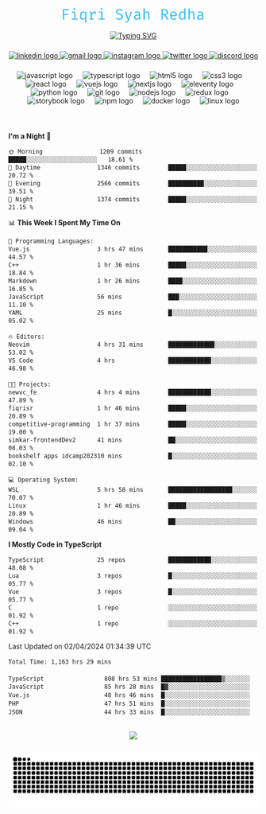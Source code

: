 <p align="center">
  <img src="./assets/name.svg" height="30" alt="Fiqri Syah Redha" />
</p>

<p align="center">
  <a href="https://git.io/typing-svg"><img src="https://readme-typing-svg.demolab.com?font=Fira+Code&pause=1000&center=true&vCenter=true&random=false&width=435&lines=Mid-Level+Frontend+Engineer;2%2B+years+experience;Always+learning+new+things" alt="Typing SVG" /></a>
</p>

###

<div align="center">
  <a href="https://www.linkedin.com/in/fiqrisyahredha" target="_blank">
    <img src="https://img.shields.io/static/v1?message=LinkedIn&logo=linkedin&label=&color=0077B5&logoColor=white&labelColor=&style=for-the-badge" height="25" alt="linkedin logo"  />
  </a>
  <a href="mailto:fiqrisyahredha@gmail.com" target="_blank">
    <img src="https://img.shields.io/static/v1?message=Gmail&logo=gmail&label=&color=D14836&logoColor=white&labelColor=&style=for-the-badge" height="25" alt="gmail logo"  />
  </a>
  <a href="https://instagram.com/fiqrisyahredha" target="_blank">
    <img src="https://img.shields.io/static/v1?message=Instagram&logo=instagram&label=&color=E4405F&logoColor=white&labelColor=&style=for-the-badge" height="25" alt="instagram logo"  />
  </a>
  <a href="https://twitter.com/fiqrisyahredha" target="_blank">
    <img src="https://img.shields.io/static/v1?message=Twitter&logo=twitter&label=&color=1DA1F2&logoColor=white&labelColor=&style=for-the-badge" height="25" alt="twitter logo"  />
  </a>
  <a href="discordapp.com/users/484183499050582027" target="_blank">
    <img src="https://img.shields.io/static/v1?message=Discord&logo=discord&label=&color=7289DA&logoColor=white&labelColor=&style=for-the-badge" height="25" alt="discord logo"  />
  </a>
</div>

###

<div align="center">
  <img src="https://cdn.jsdelivr.net/gh/devicons/devicon/icons/javascript/javascript-original.svg" height="32" alt="javascript logo"  />
  <img width="12" />
  <img src="https://cdn.jsdelivr.net/gh/devicons/devicon/icons/typescript/typescript-original.svg" height="32" alt="typescript logo"  />
  <img width="12" />
  <img src="https://cdn.jsdelivr.net/gh/devicons/devicon/icons/html5/html5-original.svg" height="32" alt="html5 logo"  />
  <img width="12" />
  <img src="https://cdn.jsdelivr.net/gh/devicons/devicon/icons/css3/css3-original.svg" height="32" alt="css3 logo"  />
  <img width="12" />
  <img src="https://cdn.jsdelivr.net/gh/devicons/devicon/icons/react/react-original.svg" height="32" alt="react logo"  />
  <img width="12" />
  <img src="https://cdn.jsdelivr.net/gh/devicons/devicon/icons/vuejs/vuejs-original.svg" height="32" alt="vuejs logo"  />
  <img width="12" />
  <img src="https://cdn.jsdelivr.net/gh/devicons/devicon/icons/nextjs/nextjs-original.svg" height="32" alt="nextjs logo"  />
  <img width="12" />
  <img src="https://cdn.jsdelivr.net/gh/devicons/devicon/icons/eleventy/eleventy-original.svg" height="32" alt="eleventy logo"  />
  <img width="12" />
  <img src="https://cdn.jsdelivr.net/gh/devicons/devicon/icons/python/python-original.svg" height="32" alt="python logo"  />
  <img width="12" />
  <img src="https://cdn.jsdelivr.net/gh/devicons/devicon/icons/git/git-original.svg" height="32" alt="git logo"  />
  <img width="12" />
  <img src="https://cdn.jsdelivr.net/gh/devicons/devicon/icons/nodejs/nodejs-original.svg" height="32" alt="nodejs logo"  />
  <img width="12" />
  <img src="https://cdn.jsdelivr.net/gh/devicons/devicon/icons/redux/redux-original.svg" height="32" alt="redux logo"  />
  <img width="12" />
  <img src="https://cdn.jsdelivr.net/gh/devicons/devicon/icons/storybook/storybook-original.svg" height="32" alt="storybook logo"  />
  <img width="12" />
  <img src="https://cdn.jsdelivr.net/gh/devicons/devicon/icons/npm/npm-original-wordmark.svg" height="32" alt="npm logo"  />
  <img width="12" />
  <img src="https://cdn.jsdelivr.net/gh/devicons/devicon/icons/docker/docker-original.svg" height="32" alt="docker logo"  />
  <img width="12" />
  <img src="https://cdn.jsdelivr.net/gh/devicons/devicon/icons/linux/linux-original.svg" height="32" alt="linux logo"  />
</div>

###

<br clear="both">

<!--START_SECTION:waka1-->
**I'm a Night 🦉** 

```text
🌞 Morning                1209 commits        █████░░░░░░░░░░░░░░░░░░░░   18.61 % 
🌆 Daytime                1346 commits        █████░░░░░░░░░░░░░░░░░░░░   20.72 % 
🌃 Evening                2566 commits        ██████████░░░░░░░░░░░░░░░   39.51 % 
🌙 Night                  1374 commits        █████░░░░░░░░░░░░░░░░░░░░   21.15 % 
```


📊 **This Week I Spent My Time On** 

```text
💬 Programming Languages: 
Vue.js                   3 hrs 47 mins       ███████████░░░░░░░░░░░░░░   44.57 % 
C++                      1 hr 36 mins        █████░░░░░░░░░░░░░░░░░░░░   18.84 % 
Markdown                 1 hr 26 mins        ████░░░░░░░░░░░░░░░░░░░░░   16.85 % 
JavaScript               56 mins             ███░░░░░░░░░░░░░░░░░░░░░░   11.10 % 
YAML                     25 mins             █░░░░░░░░░░░░░░░░░░░░░░░░   05.02 % 

🔥 Editors: 
Neovim                   4 hrs 31 mins       █████████████░░░░░░░░░░░░   53.02 % 
VS Code                  4 hrs               ████████████░░░░░░░░░░░░░   46.98 % 

🐱‍💻 Projects: 
newvc_fe                 4 hrs 4 mins        ████████████░░░░░░░░░░░░░   47.89 % 
fiqrisr                  1 hr 46 mins        █████░░░░░░░░░░░░░░░░░░░░   20.89 % 
competitive-programming  1 hr 37 mins        █████░░░░░░░░░░░░░░░░░░░░   19.00 % 
simkar-frontendDev2      41 mins             ██░░░░░░░░░░░░░░░░░░░░░░░   08.03 % 
bookshelf apps idcamp202310 mins             █░░░░░░░░░░░░░░░░░░░░░░░░   02.10 % 

💻 Operating System: 
WSL                      5 hrs 58 mins       ██████████████████░░░░░░░   70.07 % 
Linux                    1 hr 46 mins        █████░░░░░░░░░░░░░░░░░░░░   20.89 % 
Windows                  46 mins             ██░░░░░░░░░░░░░░░░░░░░░░░   09.04 % 
```

**I Mostly Code in TypeScript** 

```text
TypeScript               25 repos            ████████████░░░░░░░░░░░░░   48.08 % 
Lua                      3 repos             █░░░░░░░░░░░░░░░░░░░░░░░░   05.77 % 
Vue                      3 repos             █░░░░░░░░░░░░░░░░░░░░░░░░   05.77 % 
C                        1 repo              ░░░░░░░░░░░░░░░░░░░░░░░░░   01.92 % 
C++                      1 repo              ░░░░░░░░░░░░░░░░░░░░░░░░░   01.92 % 
```




 Last Updated on 02/04/2024 01:34:39 UTC
<!--END_SECTION:waka1-->

<!--START_SECTION:waka2-->

```txt
Total Time: 1,163 hrs 29 mins

TypeScript                 808 hrs 53 mins █████████████████▒░░░░░░░   68.95 %
JavaScript                 85 hrs 28 mins  █▓░░░░░░░░░░░░░░░░░░░░░░░   07.29 %
Vue.js                     48 hrs 46 mins  █░░░░░░░░░░░░░░░░░░░░░░░░   04.16 %
PHP                        47 hrs 51 mins  █░░░░░░░░░░░░░░░░░░░░░░░░   04.08 %
JSON                       44 hrs 33 mins  █░░░░░░░░░░░░░░░░░░░░░░░░   03.80 %
```

<!--END_SECTION:waka2-->

<br clear="both">

<div align="center">
  <img src="https://github-readme-streak-stats.herokuapp.com/?user=fiqrisr&theme=ayu-mirage&hide_border=false" height="160" />
</div>

###

<img src="https://raw.githubusercontent.com/fiqrisr/fiqrisr/output/snake.svg" alt="Snake animation" />

###
